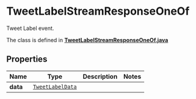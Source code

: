 

# TweetLabelStreamResponseOneOf

Tweet Label event.

The class is defined in **[TweetLabelStreamResponseOneOf.java](../../src/main/java/example/micronaut/model/TweetLabelStreamResponseOneOf.java)**

## Properties

Name | Type | Description | Notes
------------ | ------------- | ------------- | -------------
**data** | [`TweetLabelData`](TweetLabelData.md) |  | 



